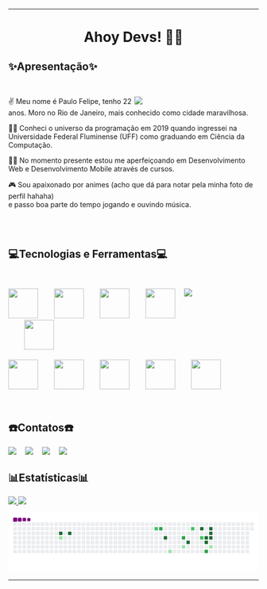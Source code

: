 ___________________________________________________________________________________________________________________________________________________________
<h1 align="center"> Ahoy Devs! 🏴‍☠️</h1>

<h2><strong>✨Apresentação✨</strong></h2>

</br>

<div>
 <img  align="right" src="https://tenor.com/view/luffy-smile-luffy-giggle-one-piece-luffy-gif-21582589.gif" width="250px"/>
 
 ✌ Meu nome é Paulo Felipe, tenho 22 anos. Moro no Rio de Janeiro, mais conhecido como cidade maravilhosa.

 👨‍🎓 Conheci o universo da programação em 2019 quando ingressei na Universidade Federal Fluminense (UFF) como graduando em Ciência da Computação.

 👨‍💻 No momento presente estou me aperfeiçoando em Desenvolvimento Web e Desenvolvimento Mobile através de cursos.

🎮 Sou apaixonado por animes (acho que dá para notar pela minha foto de perfil hahaha)</br> e passo boa parte do tempo jogando e ouvindo música.
</div>

</br></br>

<h2><strong>💻Tecnologias e Ferramentas💻</strong></h2>

</br>

<p>
 <img  align="right" src="https://tenor.com/view/programming-gif-24316523.gif" width="150px"/>
 <img src="https://cdn.jsdelivr.net/gh/devicons/devicon/icons/python/python-original.svg" width="60" height="60"/>&emsp;&emsp;
 <img src="https://cdn.jsdelivr.net/gh/devicons/devicon/icons/mysql/mysql-original.svg" width="60" height="60"/>&emsp;&emsp;
 <img src="https://cdn.jsdelivr.net/gh/devicons/devicon/icons/flutter/flutter-original.svg" width="60" height="60"/>&emsp;&emsp;
 <img src="https://cdn.jsdelivr.net/gh/devicons/devicon/icons/dart/dart-original.svg" width="60" height="60"/>&emsp;&emsp;
 <img src="https://cdn.jsdelivr.net/gh/devicons/devicon/icons/css3/css3-original.svg" width="60" height="60"/> </br></br>
 <img src="https://cdn.jsdelivr.net/gh/devicons/devicon/icons/html5/html5-original.svg" width="60" height="60"/>&emsp;&emsp;
 <img src="https://cdn.jsdelivr.net/gh/devicons/devicon/icons/javascript/javascript-plain.svg" width="60" height="60"/>&emsp;&emsp;
 <img src="https://cdn.jsdelivr.net/gh/devicons/devicon/icons/nodejs/nodejs-original.svg" width="60" height="60"/>&emsp;&emsp;
 <img src="https://cdn.jsdelivr.net/gh/devicons/devicon/icons/react/react-original.svg" width="60" height="60"/>&emsp;&emsp;
 <img src="https://cdn.jsdelivr.net/gh/devicons/devicon/icons/typescript/typescript-original.svg" width="60" height="60"/>
</p>

</br>

<h2><strong>☎️Contatos☎️</strong></h2>

<div>
<a href="https://www.youtube.com/channel/UCYbGSBZVPyxnM9Vfb6WbHDQ" target="_blank"><img src="https://img.shields.io/badge/YouTube-FF0000?style=for-the-badge&logo=youtube&logoColor=white" target="_blank"></a>&emsp;
<a href="https://instagram.com/pfelipe.js" target="_blank"><img src="https://img.shields.io/badge/-Instagram-%23E4405F?style=for-the-badge&logo=instagram&logoColor=white" target="_blank"></a>&emsp;
<a href = "mailto:paulo.felipe.pfsv@gmail.com"><img src="https://img.shields.io/badge/Gmail-D14836?style=for-the-badge&logo=gmail&logoColor=white" target="_blank"></a>&emsp;
<a href="https://www.linkedin.com/in/paulo-felipe-santos-vieira-a4952b140/" target="_blank"><img src="https://img.shields.io/badge/-LinkedIn-%230077B5?style=for-the-badge&logo=linkedin&logoColor=white" target="_blank"></a>   
</div>

<h2><strong>📊Estatísticas📊</strong></h2>
<div>
<a href="https://github.com/Feliope">
 <img height="150em" src="https://github-readme-stats.vercel.app/api?username=Feliope&show_icons=true&theme=midnight-purple&include_all_commits=true&count_private=true"/>
 <img height="150em" src="https://github-readme-stats.vercel.app/api/top-langs/?username=Feliope&layout=compact&langs_count=7&theme=midnight-purple"/>
</div>



![snake gif](https://github.com/feliope/feliope/blob/output/github-contribution-grid-snake.gif)

___________________________________________________________________________________________________________________________________________________________
